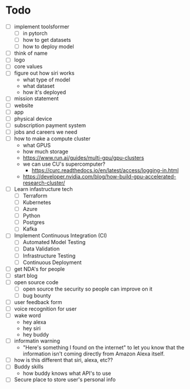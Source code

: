 # Todo

- [ ] implement toolsformer
    - [ ] in pytorch
    - [ ] how to get datasets
    - [ ] how to deploy model
- [ ] think of name
- [ ] logo
- [ ] core values
- [ ] figure out how siri works 
    - what type of model
    - what dataset
    - how it's deployed
- [ ] mission statement
- [ ] website
- [ ] app
- [ ] physical device
- [ ] subscription payment system
- [ ] jobs and careers we need
- [ ] how to make a compute cluster
    - what GPUS
    - how much storage
    - https://www.run.ai/guides/multi-gpu/gpu-clusters
    - we can use CU's supercomputer? 
        - https://curc.readthedocs.io/en/latest/access/logging-in.html
    - https://developer.nvidia.com/blog/how-build-gpu-accelerated-research-cluster/
- [ ] Learn infastructure tech
    - [ ] Terraform 
    - [ ] Kubernetes 
    - [ ] Azure 
    - [ ] Python
    - [ ] Postgres 
    - [ ] Kafka
- [ ] Implement Continuous Integration (CI)
    - [ ] Automated Model Testing
    - [ ] Data Validation
    - [ ] Infrastructure Testing
    - [ ] Continuous Deployment
- [ ] get NDA's for people
- [ ] start blog
- [ ] open source code
    - [ ] open source the security so people can improve on it
    - [ ] bug bounty
- [ ] user feedback form
- [ ] voice recognition for user
- [ ] wake word
    - hey alexa
    - hey siri
    - hey buddy
- [ ] informatin warning
    - "Here's something I found on the internet" to let you know that the information isn't coming directly from Amazon Alexa itself.
- [ ] how is this different that siri, alexa, etc??
- [ ] Buddy skills
    - how buddy knows what API's to use
- [ ] Secure place to store user's personal info
